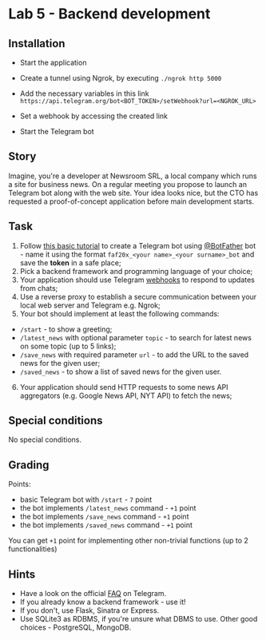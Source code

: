 # Lab 5 - Backend development

## Installation

- Start the application

- Create a tunnel using Ngrok, by executing `./ngrok http 5000`

- Add the necessary variables in this link `https://api.telegram.org/bot<BOT_TOKEN>/setWebhook?url=<NGROK_URL>`

- Set a webhook by accessing the created link

- Start the Telegram bot

## Story

Imagine, you're a developer at Newsroom SRL, a local company which runs a site for business news. On a regular meeting you propose to launch an Telegram bot along with the web site. Your idea looks nice, but the CTO has requested a proof-of-concept application before main development starts.

## Task

1. Follow [this basic tutorial](https://core.telegram.org/bots/tutorial) to create a Telegram bot using [@BotFather](https://t.me/botfather) bot - name it using the format `faf20x_<your name>_<your surname>_bot` and save the __token__ in a safe place;
2. Pick a backend framework and programming language of your choice;
3. Your application should use Telegram [webhooks](https://core.telegram.org/bots/api#setwebhook) to respond to updates from chats;
4. Use a reverse proxy to establish a secure communication between your local web server and Telegram e.g. Ngrok;
5. Your bot should implement at least the following commands:
  - `/start` - to show a greeting;
  - `/latest_news` with optional parameter `topic` - to search for latest news on some topic (up to 5 links);
  - `/save_news` with required parameter `url` - to add the URL to the saved news for the given user;
  - `/saved_news` - to show a list of saved news for the given user.

6. Your application should send HTTP requests to some news API aggregators (e.g. Google News API, NYT API) to fetch the news;

## Special conditions

No special conditions.

## Grading

Points:
  - basic Telegram bot with `/start` - `7` point
  - the bot implements `/latest_news` command - `+1` point
  - the bot implements `/save_news` command - `+1` point
  - the bot implements `/saved_news` command - `+1` point

You can get `+1` point for implementing other non-trivial functions (up to 2 functionalities)

## Hints

- Have a look on the official [FAQ](https://core.telegram.org/bots/faq#general-questions) on Telegram.
- If you already know a backend framework - use it!
- If you don't, use Flask, Sinatra or Express.
- Use SQLite3 as RDBMS, if you're unsure what DBMS to use. Other good choices - PostgreSQL, MongoDB.
